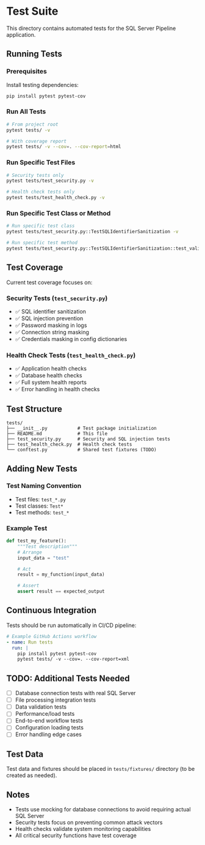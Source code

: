 # Test Suite

This directory contains automated tests for the SQL Server Pipeline application.

## Running Tests

### Prerequisites

Install testing dependencies:
```bash
pip install pytest pytest-cov
```

### Run All Tests

```bash
# From project root
pytest tests/ -v

# With coverage report
pytest tests/ -v --cov=. --cov-report=html
```

### Run Specific Test Files

```bash
# Security tests only
pytest tests/test_security.py -v

# Health check tests only
pytest tests/test_health_check.py -v
```

### Run Specific Test Class or Method

```bash
# Run specific test class
pytest tests/test_security.py::TestSQLIdentifierSanitization -v

# Run specific test method
pytest tests/test_security.py::TestSQLIdentifierSanitization::test_valid_identifiers -v
```

## Test Coverage

Current test coverage focuses on:

### Security Tests (`test_security.py`)
- ✅ SQL identifier sanitization
- ✅ SQL injection prevention
- ✅ Password masking in logs
- ✅ Connection string masking
- ✅ Credentials masking in config dictionaries

### Health Check Tests (`test_health_check.py`)
- ✅ Application health checks
- ✅ Database health checks
- ✅ Full system health reports
- ✅ Error handling in health checks

## Test Structure

```
tests/
├── __init__.py           # Test package initialization
├── README.md             # This file
├── test_security.py      # Security and SQL injection tests
├── test_health_check.py  # Health check tests
└── conftest.py           # Shared test fixtures (TODO)
```

## Adding New Tests

### Test Naming Convention
- Test files: `test_*.py`
- Test classes: `Test*`
- Test methods: `test_*`

### Example Test

```python
def test_my_feature():
    """Test description"""
    # Arrange
    input_data = "test"

    # Act
    result = my_function(input_data)

    # Assert
    assert result == expected_output
```

## Continuous Integration

Tests should be run automatically in CI/CD pipeline:

```yaml
# Example GitHub Actions workflow
- name: Run tests
  run: |
    pip install pytest pytest-cov
    pytest tests/ -v --cov=. --cov-report=xml
```

## TODO: Additional Tests Needed

- [ ] Database connection tests with real SQL Server
- [ ] File processing integration tests
- [ ] Data validation tests
- [ ] Performance/load tests
- [ ] End-to-end workflow tests
- [ ] Configuration loading tests
- [ ] Error handling edge cases

## Test Data

Test data and fixtures should be placed in `tests/fixtures/` directory (to be created as needed).

## Notes

- Tests use mocking for database connections to avoid requiring actual SQL Server
- Security tests focus on preventing common attack vectors
- Health checks validate system monitoring capabilities
- All critical security functions have test coverage
